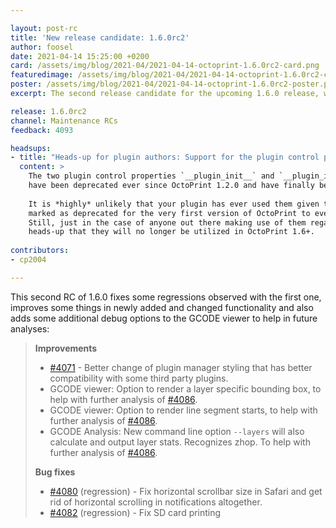 ```yaml
---

layout: post-rc
title: 'New release candidate: 1.6.0rc2'
author: foosel
date: 2021-04-14 15:25:00 +0200
card: /assets/img/blog/2021-04/2021-04-14-octoprint-1.6.0rc2-card.png
featuredimage: /assets/img/blog/2021-04/2021-04-14-octoprint-1.6.0rc2-card.png
poster: /assets/img/blog/2021-04/2021-04-14-octoprint-1.6.0rc2-poster.png
excerpt: The second release candidate for the upcoming 1.6.0 release, with some fixes of regressions from the first one and some improvements in newly added functionality.

release: 1.6.0rc2
channel: Maintenance RCs
feedback: 4093

headsups:
- title: "Heads-up for plugin authors: Support for the plugin control properties `__plugin_init__` and `__plugin_implementations__` (plural!) has been removed"
  content: >
    The two plugin control properties `__plugin_init__` and `__plugin_implementations__` (note the plural!)
    have been deprecated ever since OctoPrint 1.2.0 and have finally been removed.
  
    It is *highly* unlikely that your plugin has ever used them given that they were already
    marked as deprecated for the very first version of OctoPrint to ever even support plugins. 
    Still, just in the case of anyone out there making use of them regardless, here's a 
    heads-up that they will no longer be utilized in OctoPrint 1.6+.
    
contributors:
- cp2004

---
```


This second RC of 1.6.0 fixes some regressions observed with the first one, improves some things
in newly added and changed functionality and also adds some additional debug options to the
GCODE viewer to help in future analyses:

> **Improvements**
> 
>   * [#4071](https://github.com/OctoPrint/OctoPrint/pull/4071) - Better change of plugin manager styling that has better compatibility with some third party plugins.
>   * GCODE viewer: Option to render a layer specific bounding box, to help with further analysis of [#4086](https://github.com/OctoPrint/OctoPrint/issues/4086).
>   * GCODE viewer: Option to render line segment starts, to help with further analysis of [#4086](https://github.com/OctoPrint/OctoPrint/issues/4086).
>   * GCODE Analysis: New command line option `--layers` will also calculate and output layer stats. Recognizes zhop. To help with further analysis of [#4086](https://github.com/OctoPrint/OctoPrint/issues/4086).
> 
> **Bug fixes**
>  
>   * [#4080](https://github.com/OctoPrint/OctoPrint/issues/4080) (regression) - Fix horizontal scrollbar size in Safari and get rid of horizontal scrolling in notifications altogether.
>   * [#4082](https://github.com/OctoPrint/OctoPrint/issues/4082) (regression) - Fix SD card printing